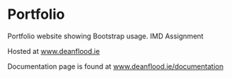 # Portfolio
Portfolio website showing Bootstrap usage. IMD Assignment

Hosted at www.deanflood.ie

Documentation page is found at www.deanflood.ie/documentation
